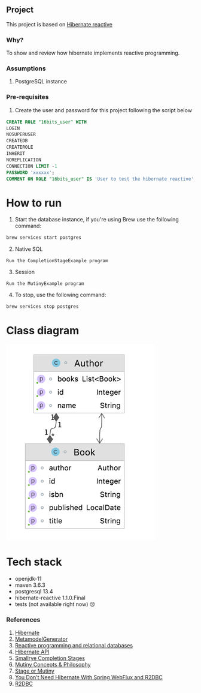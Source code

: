 ## Project
This project is based on [Hibernate reactive](https://github.com/hibernate/hibernate-reactive)

### Why?
To show and review how hibernate implements reactive programming.

### Assumptions
1. PostgreSQL instance

### Pre-requisites
1. Create the user and password for this project following the script below
```sql
CREATE ROLE "16bits_user" WITH
LOGIN
NOSUPERUSER
CREATEDB
CREATEROLE
INHERIT
NOREPLICATION
CONNECTION LIMIT -1
PASSWORD 'xxxxxx';
COMMENT ON ROLE "16bits_user" IS 'User to test the hibernate reactive';
```

# How to run
1. Start the database instance, if you're using Brew use the following command:

```bash
brew services start postgres
```

2. Native SQL
```none
Run the CompletionStageExample program
```
3. Session

```none
Run the MutinyExample program
```

4. To stop, use the following command:
```bash
brew services stop postgres
```

# Class diagram
<kbd>
    <img src="class_diagram.png">
</kbd>

# Tech stack
- openjdk-11
- maven 3.6.3
- postgresql 13.4
- hibernate-reactive 1.1.0.Final
- tests (not available right now) :cry:

### References
1. [Hibernate](https://hibernate.org/orm/tooling/)
2. [MetamodelGenerator](https://docs.jboss.org/hibernate/orm/5.6/topical/html_single/metamodelgen/MetamodelGenerator.html)
3. [Reactive programming and relational databases](https://in.relation.to/2020/12/03/hibernate-reactive/)
4. [Hibernate API](https://hibernate.org/reactive/documentation/1.0/reference/html_single/)
5. [Smallrye Completion Stages](https://smallrye.io/smallrye-mutiny/guides/completion-stages)
6. [Mutiny Concepts & Philosophy](https://smallrye.io/smallrye-mutiny/pages/philosophy)
7. [Stage or Mutiny](https://hibernate.org/reactive/documentation/1.0/reference/html_single/#_apis_for_chaining_reactive_operations)
8. [You Don’t Need Hibernate With Spring WebFlux and R2DBC](https://dzone.com/articles/you-dont-need-hibernate-with-spring-webflux-and-r2)
9. [R2DBC](https://r2dbc.io)